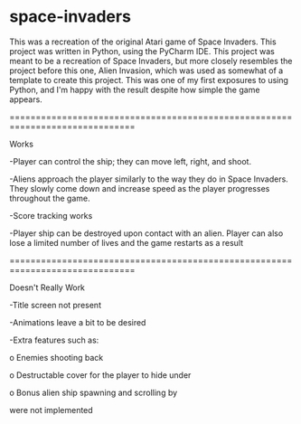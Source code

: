 # space-invaders

This was a recreation of the original Atari game of Space Invaders. This project was written in Python, using the PyCharm IDE. 
This project was meant to be a recreation of Space Invaders, but more closely resembles the project before this one, Alien Invasion, 
which was used as somewhat of a template to create this project. This was one of my first exposures to using Python, and I'm happy with the 
result despite how simple the game appears.

============================================================================== 

Works

-Player can control the ship; they can move left, right, and shoot.

-Aliens approach the player similarly to the way they do in Space Invaders. They slowly come down and increase speed as the player progresses throughout the game.

-Score tracking works

-Player ship can be destroyed upon contact with an alien. Player can also lose a limited number of lives and the game restarts as a result

==============================================================================

Doesn't Really Work

-Title screen not present

-Animations leave a bit to be desired

-Extra features such as: 

  o Enemies shooting back
  
  o Destructable cover for the player to hide under 
  
  o Bonus alien ship spawning and scrolling by
  
were not implemented
